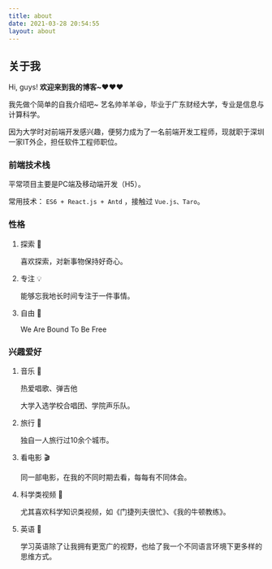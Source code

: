 ```yaml
---
title: about
date: 2021-03-28 20:54:55
layout: about
---
```


## 关于我

Hi, guys! **欢迎来到我的博客~❤️❤️❤️**

我先做个简单的自我介绍吧~ 艺名帅羊羊😆，毕业于广东财经大学，专业是信息与计算科学。

因为大学时对前端开发感兴趣，便努力成为了一名前端开发工程师，现就职于深圳一家IT外企，担任软件工程师职位。

### 前端技术栈

平常项目主要是PC端及移动端开发（H5）。

常用技术： `ES6 + React.js + Antd` ，接触过 `Vue.js、Taro`。

### 性格

1. 探索 🔭

   喜欢探索，对新事物保持好奇心。

2. 专注 💡

   能够忘我地长时间专注于一件事情。

3. 自由 🤩

   We Are Bound To Be Free

### 兴趣爱好

1. 音乐 🎵

   热爱唱歌、弹吉他

   大学入选学校合唱团、学院声乐队。

2. 旅行 🛫

   独自一人旅行过10余个城市。

3. 看电影 🎬

   同一部电影，在我的不同时期去看，每每有不同体会。

4. 科学类视频 🧪

   尤其喜欢科学知识类视频，如《门捷列夫很忙》、《我的牛顿教练》。

5. 英语 💭

   学习英语除了让我拥有更宽广的视野，也给了我一个不同语言环境下更多样的思维方式。
